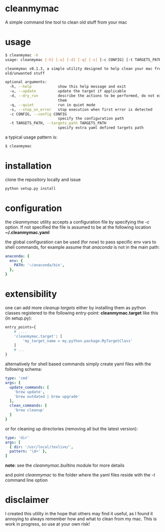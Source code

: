 # cleanmymac
A simple command line tool to clean old stuff from your mac

# usage
```bash
$ cleanmymac -h
usage: cleanmymac [-h] [-u] [-d] [-q] [-s] [-c CONFIG] [-t TARGETS_PATH]

cleanmymac v0.1.3, a simple utility designed to help clean your mac from
old/unwanted stuff

optional arguments:
  -h, --help            show this help message and exit
  -u, --update          update the target if applicable
  -d, --dry_run         describe the actions to be performed, do not execute
                        them
  -q, --quiet           run in quiet mode
  -s, --stop_on_error   stop execution when first error is detected
  -c CONFIG, --config CONFIG
                        specify the configuration path
  -t TARGETS_PATH, --targets_path TARGETS_PATH
                        specify extra yaml defined targets path
```

a typical usage pattern is: 

```bash
$ cleanmymac
```

# installation
clone the repository locally and issue

```bash
python setup.py install
```

# configuration

the *cleanmymac* utility accepts a configuration file by specifying the *-c* option. If not specified the 
file is assumed to be at the following location **~/.cleanmymac.yaml**

the global configuration can be used (for now) to pass specific env vars to shell commands, for example 
assume that *anaconda* is not in the main path:

```yaml
anaconda: {
  env: {
    PATH: '~/anaconda/bin',
  },
}
```

# extensibility

one can add more *cleanup targets* either by installing them as python classes registered to the following
entry-point: **cleanmymac.target** like this (in setup.py):

```python
entry_points={
    # ....
    'cleanmymac.target': [
        'my_target_name = my.python.package.MyTargetClass'
    ]
    # ...
}
```

alternatively for shell based commands simply create yaml files with the following schema:

```yaml
type: 'cmd'
args: {
  update_commands: [
    'brew update',
    'brew outdated | brew upgrade'
  ],
  clean_commands: [
    'brew cleanup'
  ]
}
```

or for cleaning up directories (removing all but the latest version):

```yaml
type: 'dir'
args: [
  { dir: '/usr/local/texlive/',
  pattern: '\d+' },
]
```

**note**: see the *cleanmymac.builtins* module for more details

and point *cleanmymac* to the folder where the yaml files reside with the *-t* command line option

# disclaimer

I created this utility in the hope that others may find it useful, as I found it annoying to always remember 
how and what to clean from my mac. This is work in progress, so use at your own risk!